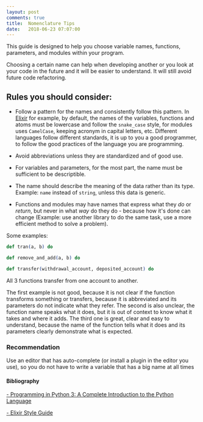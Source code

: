 ```yaml
---
layout: post
comments: true
title:  Nomenclature Tips
date:   2018-06-23 07:07:00
---
```


This guide is designed to help you choose variable names, functions, parameters, and modules within your program.

Choosing a certain name can help when developing another or you look at your code in the future and it will be easier to understand. It will still avoid future code refactoring.

## Rules you should consider:

* Follow a pattern for the names and consistently follow this pattern. In [Elixir](http://elixir-lang.github.io) for example, by default, the names of the variables, functions and atoms must be lowercase and follow the `snake_case` style, for modules uses `CamelCase`, keeping acronym in capital letters, etc. Different languages follow different standards, it is up to you a good programmer, to follow the good practices of the language you are programming.

* Avoid abbreviations unless they are standardized and of good use.

* For variables and parameters, for the most part, the name must be sufficient to be descriptible.

* The name should describe the meaning of the data rather than its type. Example: `name` instead of `string`, unless this data is generic.

* Functions and modules may have names that express what they _do_ or _return_, but never in what _way_ do they do - because how it's done can change (Example: use another library to do the same task, use a more efficient method to solve a problem).

Some examples:

```elixir
def tran(a, b) do

def remove_and_add(a, b) do

def transfer(withdrawal_account, deposited_account) do
```

All 3 functions transfer from one account to another.

The first example is not good, because it is not clear if the function transforms something or transfers, because it is abbreviated and its parameters do not indicate what they refer. The second is also unclear, the function name speaks what it does, but it is out of context to know what it takes and where it adds. The third one is great, clear and easy to understand, because the name of the function tells what it does and its parameters clearly demonstrate what is expected.

### Recommendation

Use an editor that has auto-complete (or install a plugin in the editor you use), so you do not have to write a variable that has a big name at all times

#### Bibliography

[- Programming in Python 3: A Complete Introduction to the Python Language](http://www.informit.com/store/programming-in-python-3-a-complete-introduction-to-9780321680563)

[- Elixir Style Guide](https://github.com/christopheradams/elixir_style_guide/blob/master/README.md)